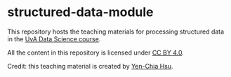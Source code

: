 # structured-data-module

This repository hosts the teaching materials for processing structured data in the [UvA Data Science course](https://multix.io/data-science-book-uva/).

All the content in this repository is licensed under [CC BY 4.0](https://creativecommons.org/licenses/by/4.0/).

Credit: this teaching material is created by [Yen-Chia Hsu](https://github.com/yenchiah).

